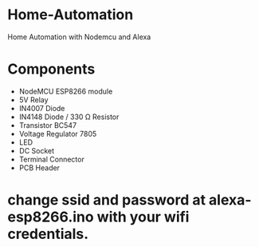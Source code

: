 # Home-Automation
Home Automation with Nodemcu and Alexa

# Components
* NodeMCU ESP8266 module
* 5V Relay 
* IN4007 Diode
* IN4148 Diode / 330 Ω Resistor
* Transistor BC547
* Voltage Regulator 7805
* LED 
* DC Socket
* Terminal Connector
* PCB Header 


# change ssid and password at alexa-esp8266.ino with your wifi credentials.
